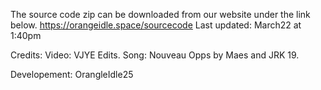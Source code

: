 The source code zip can be downloaded from our website under the link below.
https://orangeidle.space/sourcecode
Last updated: March22 at 1:40pm

Credits: Video: VJYE Edits. Song: Nouveau Opps by Maes and JRK 19.

Developement: OrangleIdle25
